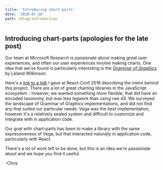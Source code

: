 ```yaml
---
title: 'Introducing chart-parts'
date: '2018-07-18'
path: /blog/introduction
---
```


## Introducing chart-parts (apologies for the late post)

<author-details name="Chris Trevino" github="darthtrevino" twitter="darthtrevino"></author-details>

Our team at Microsoft Research is passionate about making great user
experiences, and often our user experiences involve making charts. One idea
that we've found is particularly interesting is the
[_Grammar of Graphics_](https://www.springer.com/us/book/9780387245447)
by Leland Wilkinson.

Here's a [link to a talk](https://www.youtube.com/watch?v=qqffsEHKMcM) I gave
at React-Conf 2018 describing the intent behind this project. There are a lot
of great charting libraries in the JavaScript ecosystem - however, we wanted
something more flexible, that did have an encoded taxonomy, but was less
legwork than using raw d3. We surveyed the landscape of Grammar of Graphics
implementations, and did not find any that suited our particular needs: Vega
was the best implementation, however it's a relatively sealed system and
difficult to customize and integrate with in application code.

Our goal with chart-parts has been to make a library with the same
expressiveness of Vega, but that interacted naturally in application code,
particularly with React.

There's a lot of work left to be done, but this is an idea we're passionate
about and we hope you find it useful.

-Chris
